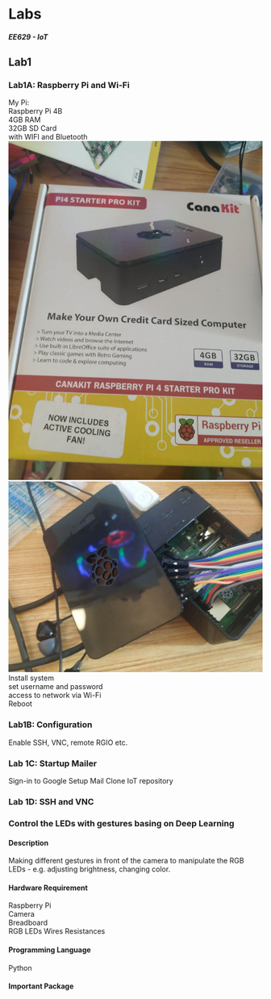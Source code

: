 # Labs
##### EE629 - IoT


## Lab1
### Lab1A: Raspberry Pi and Wi-Fi
My Pi:  
  Raspberry Pi 4B  
  4GB RAM  
  32GB SD Card  
  with WIFI and Bluetooth  
![](./Lab1A-0.jpg)
![](./Lab1A-1.jpg)
Install system  
set username and password  
access to network via Wi-Fi  
Reboot  
### Lab1B: Configuration
  Enable SSH, VNC, remote RGIO etc.
### Lab 1C: Startup Mailer
Sign-in to Google
Setup Mail
Clone IoT repository
### Lab 1D: SSH and VNC

### Control the LEDs with gestures basing on Deep Learning
#### Description
Making different gestures in front of the camera to manipulate the RGB LEDs - e.g. adjusting brightness, changing color.
#### Hardware Requirement
Raspberry Pi  
Camera  
Breadboard  
RGB LEDs
Wires
Resistances
#### Programming Language
Python
#### Important Package
